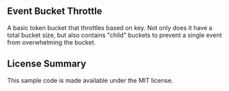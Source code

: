 ## Event Bucket Throttle

A basic token bucket that throttles based on key. Not only does it have a total bucket size, but also contains "child" buckets to prevent a single event from overwhelming the bucket.

## License Summary

This sample code is made available under the MIT license. 
